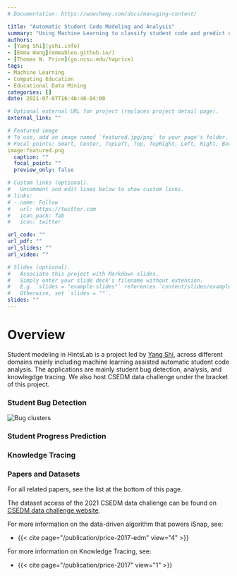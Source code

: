 ```yaml
---
# Documentation: https://wowchemy.com/docs/managing-content/

title: "Automatic Student Code Modeling and Analysis"
summary: "Using Machine Learning to classify student code and predict outcomes."
authors: 
- [Yang Shi](yshi.info)
- [Emma Wang](emmableu.github.io/)
- [Thomas W. Price](go.ncsu.edu/twprice)
tags:
- Machine Learning
- Computing Education
- Educational Data Mining
categories: []
date: 2021-07-07T16:46:48-04:00

# Optional external URL for project (replaces project detail page).
external_link: ""

# Featured image
# To use, add an image named `featured.jpg/png` to your page's folder.
# Focal points: Smart, Center, TopLeft, Top, TopRight, Left, Right, BottomLeft, Bottom, BottomRight.
image:featured.png
  caption: ""
  focal_point: ""
  preview_only: false

# Custom links (optional).
#   Uncomment and edit lines below to show custom links.
# links:
# - name: Follow
#   url: https://twitter.com
#   icon_pack: fab
#   icon: twitter

url_code: ""
url_pdf: ""
url_slides: ""
url_video: ""

# Slides (optional).
#   Associate this project with Markdown slides.
#   Simply enter your slide deck's filename without extension.
#   E.g. `slides = "example-slides"` references `content/slides/example-slides.md`.
#   Otherwise, set `slides = ""`.
slides: ""
---
```


# Overview

Student modeling in HintsLab is a project led by [Yang Shi](yshi.info), across different domains mainly including machine learning assisted automatic student code analysis. The applications are mainly student bug detection, analysis, and knowlegdge tracing. We also host CSEDM data challenge under the bracket of this project.

### Student Bug Detection

<img src="xxx.png" alt="Bug clusters"/>

### Student Progress Prediction

### Knowledge Tracing

### Papers and Datasets

<a name="datasets" class="anchor"></a>

For all related papers, see the list at the bottom of this page.

The dataset access of the 2021 CSEDM data challenge can be found on [CSEDM data challenge website](https://sites.google.com/ncsu.edu/csedm-dc-2021/home).

For more information on the data-driven algorithm that powers iSnap, see: 

* {{< cite page="/publication/price-2017-edm" view="4" >}}

For more information on Knowledge Tracing, see: 

* {{< cite page="/publication/price-2017" view="1" >}}
